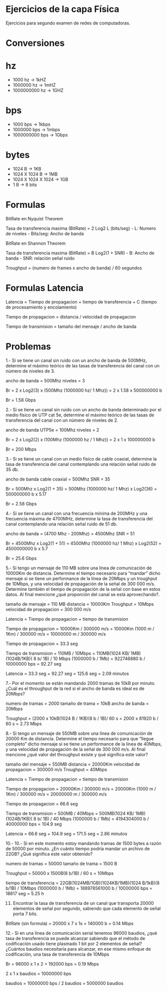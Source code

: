 # Ejercicios de la capa Física

Ejercicios para segundo examen de redes de computadoras.

# Conversiones

# hz
- 1000 hz -> 1kHZ
- 1000000 hz -> 1mHZ
- 1000000000 hz -> 1GHZ

# bps
- 1000 bps -> 1kbps
- 1000000 bps -> 1mbps
- 1000000000 bps -> 1Gbps

# bytes 
- 1024 B -> 1KB
- 1024 X 1024 B -> 1MB
- 1024 X 1024 X 1024 -> 1GB
- 1 B -> 8 bits

# Formulas

BitRate en Nyquist Theorem

Tasa de transferencia maxima (BitRate) = 2  Log2 L  (bits/seg)
	- L: Numero de niveles 
	- Bits/seg: Ancho de banda
	
BitRate en Shannon Theorem

Tasa de transferencia maxima (BitRate) = B Log2(1 + SNR)
	- B: Ancho de banda
	- SNR: relación señal ruido
	

Troughput =  (numero de frames x ancho de banda) / 60 segundos


# Formulas Latencia

Latencia = Tiempo de propagacion + tiempo de transferencia + C (tiempo de procesamiento y encolamiento)

Tiempo de propagacion = distancia / velocidad de propagacion

Tiempo de transmision = tamaño del mensaje / ancho de banda

# Problemas

1.- Si se tiene un canal sin ruido con un ancho de banda de 500MHz, 
determine el máximo teórico de las tasas de transferencia del canal con un número de niveles de 3.


ancho de banda = 500Mhz
niveles = 3

Br = 2 x Log2(3) x (500Mhz (1000000 hz/ 1 Mhz)) =  2 x 1.58 x 500000000 b

Br = 1.58 Gbps


2.- Si se tiene un canal sin ruido con un ancho de banda determinado por el medio físico de UTP cat 5e, 
determine el máximo teórico de las tasas de transferencia del canal con un número de niveles de 2.

ancho de banda UTP5e = 100Mhz
niveles = 2

Br = 2 x Log2(2) x (100Mhz (1000000 hz / 1 Mhz)) = 2 x 1 x 100000000 b

Br = 200 Mbps


3.- Si se tiene un canal con un medio físico de cable coaxial, 
determine la tasa de transferencia del canal contemplando una relación señal ruido de 35 db.

ancho de banda cable coaxial = 500Mhz
SNR = 35

Br = 500Mhz x Log2(1 + 35) =  500Mhz (1000000 hz/ 1 Mhz) x Log2(36) = 500000000 b x 5.17

Br = 2.58 Gbps


4.- Si se tiene un canal con una frecuencia mínima de 200MHz y una frecuencia máxima de 4700MHz, 
determine la tasa de transferencia del canal contemplando una relación señal ruido de 51 db.

ancho de banda = (4700 Mhz - 200Mhz) = 4500Mhz
SNR = 51

Br = 4500Mhz x Log2(1 + 51) = 4500Mhz (1000000 hz/ 1 Mhz) x Log2(52) = 4500000000 b x 5.7

Br = 25.6 Gbps


5.- Si tengo un mensaje de 110 MB sobre una línea de comunicación de 10000Km de distancia. 
Determine el tiempo	necesario para “mandar” dicho mensaje si se tiene un performance de la línea de 20Mbps y un troughput de 10Mbps,
y una velocidad de propagación de la señal de 300 000 m/s. Determine también el tiempo de propagación de la señal con base en estos datos. 
Al final mencione ¿qué proporción  del canal se está aprovechando?.
 
tamaño de mensaje = 110 MB
distancia = 10000Km
Troughput = 10Mbps
velocidad de propagacion = 300 000 m/s

 
Latencia = Tiempo de propagacion + tiempo de transmision 

Tiempo de propagacion = 10000Km / 300000 m/s  = 10000Km (1000 m / 1Km) / 300000 m/s = 10000000 m / 300000 m/s

Tiempo de propagacion = 33.3 seg

Tiempo de transmision = 110MB / 10Mbps  = 110MB(1024 KB/ 1MB)(1024B/1KB)( 8 b/ 1B) / 10 Mbps (1000000 b / 1Mb)
                      = 922746880 b / 10000000 bps = 92.27 seg
					  
Latencia = 33.3 seg + 92.27 seg = 125.6 seg = 2.09 minutos


7.- Por el momento se están mandando 2000 tramas de 10kB por minuto. ¿Cuál es el throughput de la red si el ancho de banda es ideal es de 20Mbps?

numero de tramas = 2000
tamaño de trama = 10kB
ancho de banda = 20Mbps

Troughput = (2000 x 10kB(1024 B / 1KB)(8 b / 1B)/ 60 s = 2000 x 81920 b / 60 s = 2.73 Mbps


8.- Si tengo un mensaje de 550MB sobre una línea de comunicación de 20000 Km de distancia. 
Determine el tiempo necesario para que “llegue completo” dicho mensaje si se tiene un performance de la línea de 40Mbps,
y una velocidad de propagación de la señal de 300 000 m/s. Al final mencione ¿qué valor del throughput existe y qué significa este valor?

tamaño del mensaje = 550MB
distancia = 20000Km
velocidad de propagacion = 300000 m/s
Troughput = 40Mbps 


Latencia = Tiempo de propagacion + tiempo de transmision 

Tiempo de propagacion = 20000Km / 300000 m/s  = 20000Km (1000 m / 1Km) / 300000 m/s = 20000000 m / 300000 m/s

Tiempo de propagacion = 66.6 seg

Tiempo de transmision = 500MB / 40Mbps  = 500MB(1024 KB/ 1MB)(1024B/1KB)( 8 b/ 1B) / 40 Mbps (1000000 b / 1Mb)
                      = 4194304000 b / 40000000 bps = 104.9 seg
					  
Latencia = 66.6 seg + 104.9 seg = 171.5 seg = 2.86 minutos



10.- 10.- Si en este momento estoy mandando tramas de 1500 bytes a razón de 50000 por minuto. 
¿En cuánto tiempo podría mandar un archivo de 22GB? ¿Qué significa este valor obtenido?

numero de tramas = 50000 
tamaño de trama = 1500 B

Troughput = 50000 x 1500B(8 b/1B) / 60 s = 10Mbps

tiempo de transferencia = 22GB(1024MB/1GB)(1024KB/1MB)(1024 B/1kB)(8 b/1B) / 10Mbps (1000000 b / 1Mb) =
						188978561000 b / 10000000 bps = 18817 seg = 5.25 h
						

11. Encontrar la tasa de transferencia de un canal que transporta 20000 elementos de señal por segundo, sabiendo que cada elemento de señal porta 7 bits.

BitRate (sin formula) =  20000 x 7 x 1s = 140000 b = 0.14 Mbps
						
						
12.- Si en una línea de comunicación serial tenemos 96000 baudios, 
¿qué tasa de transferencia se puede alcanzar sabiendo que el método de codificación usado tiene plasmado 1 bit por 2 elementos de señal? 
¿Cuántos baudios necesitaría para alcanzar, en ese mismo enfoque de codificación, una tasa de transferencia de 10Mbps


Br = 96000 x 1 x 2 = 192000 bps = 0.19 Mbps

 2 x 1 x baudios = 10000000 bps 
 
baudios = 10000000 bps / 2
baudios = 5000000 baudios 